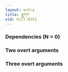 ```yaml
---
layout: entry
title: རྒྱུགས་
vid: Hill:0351
---
```

### Dependencies (N = 0)


### Two overt arguments


### Three overt arguments

